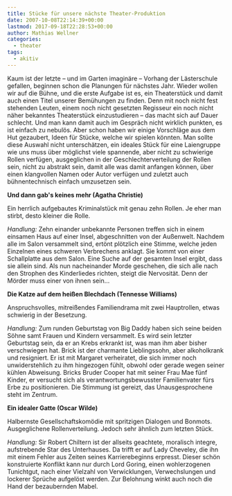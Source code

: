 ```yaml
---
title: Stücke für unsere nächste Theater-Produktion
date: 2007-10-08T22:14:39+00:00
lastmod: 2017-09-18T22:28:53+00:00
author: Mathias Wellner
categories:
  - theater
tags:
  - akitiv
---
```

Kaum ist der letzte – und im Garten imaginäre – Vorhang der Lästerschule gefallen, beginnen schon die Planungen für nächstes Jahr. Wieder wollen wir auf die Bühne, und die erste Aufgabe ist es, ein Theaterstück und damit auch einen Titel unserer Bemühungen zu finden. Denn mit noch nicht fest stehenden Leuten, einem noch nicht gesetzten Regisseur ein noch nicht näher bekanntes Theaterstück einzustudieren – das macht sich auf Dauer schlecht. Und man kann damit auch im Gespräch nicht wirklich punkten, es ist einfach zu nebulös. Aber schon haben wir einige Vorschläge aus dem Hut gezaubert, Ideen für Stücke, welche wir spielen könnten. Man sollte diese Auswahl nicht unterschätzen, ein ideales Stück für eine Laiengruppe wie uns muss über möglichst viele spannende, aber nicht zu schwierige Rollen verfügen, ausgeglichen in der Geschlechterverteilung der Rollen sein, nicht zu abstrakt sein, damit alle was damit anfangen können, über einen klangvollen Namen oder Autor verfügen und zuletzt auch bühnentechnisch einfach umzusetzen sein.

**Und dann gab's keines mehr (Agatha Christie)**

Ein herrlich aufgebautes Kriminalstück mit genau zehn Rollen. Je eher man stirbt, desto kleiner die Rolle.

_Handlung:_ Zehn einander unbekannte Personen treffen sich in einem einsamen Haus auf einer Insel, abgeschnitten von der Außenwelt. Nachdem alle im Salon versammelt sind, ertönt plötzlich eine Stimme, welche jeden Einzelnen eines schweren Verbrechens anklagt. Sie kommt von einer Schallplatte aus dem Salon. Eine Suche auf der gesamten Insel ergibt, dass sie allein sind. Als nun nacheinander Morde geschehen, die sich alle nach den Strophen des Kinderliedes richten, steigt die Nervosität. Denn der Mörder muss einer von ihnen sein&#8230;

**Die Katze auf dem heißen Blechdach (Tennesse Williams)**

Anspruchsvolles, mitreißendes Familiendrama mit zwei Hauptrollen, etwas schwierig in der Besetzung.

_Handlung:_ Zum runden Geburtstag von Big Daddy haben sich seine beiden Söhne samt Frauen und Kindern versammelt. Es wird sein letzter Geburtstag sein, da er an Krebs erkrankt ist, was man ihm aber bisher verschwiegen hat. Brick ist der charmante Lieblingssohn, aber alkoholkrank und resigniert. Er ist mit Margaret verheiratet, die sich immer noch unwiderstehlich zu ihm hingezogen fühlt, obwohl oder gerade wegen seiner kühlen Abweisung. Bricks Bruder Cooper hat mit seiner Frau Mae fünf Kinder, er versucht sich als verantwortungsbewusster Familienvater fürs Erbe zu positionieren. Die Stimmung ist gereizt, das Unausgesprochene steht im Zentrum.

**Ein idealer Gatte (Oscar Wilde)**

Halbernste Gesellschaftskomödie mit spritzigen Dialogen und Bonmots. Ausgeglichene Rollenverteilung. Jedoch sehr ähnlich zum letzten Stück.

_Handlung:_ Sir Robert Chiltern ist der allseits geachtete, moralisch integre, aufstrebende Star des Unterhauses. Da trifft er auf Lady Cheveley, die ihn mit einem Fehler aus Zeiten seines Karrierebeginns erpresst. Dieser schön konstruierte Konflikt kann nur durch Lord Goring, einen wohlerzogenen Tunichtgut, nach einer Vielzahl von Verwicklungen, Verwechslungen und lockerer Sprüche aufgelöst werden. Zur Belohnung winkt auch noch die Hand der bezaubernden Mabel.